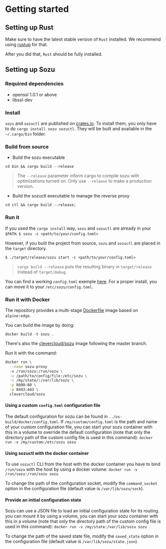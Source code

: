# Getting started

## Setting up Rust

Make sure to have the latest stable version of `Rust` installed.
We recommend using [rustup][ru] for that.


After you did that, `Rust` should be fully installed.

## Setting up Sozu

### Required dependencies

* openssl 1.0.1 or above
* libssl-dev

### Install

`sozu` and `sozuctl` are published on [crates.io][cr]. To install them, you only have to do `cargo install sozu sozuctl`. They will be built and available in the `~/.cargo/bin` folder.

### Build from source

* Build the sozu executable 

`cd bin && cargo build --release` 

> The `--release` parameter inform cargo to compile sozu with optimizations turned on.
> Only use `--release` to make a production version.

* Build the sozuctl executable to manage the reverse proxy

`cd ctl && cargo build --release;`

### Run it

If you used the `cargo install` way, `sozu` and `sozuctl` are already in your `$PATH`.
`$ sozu -c <path/to/your/config.toml>`

However, if you built the project from source, `sozu` and `sozuctl` are placed in the `target` directory.

`$ ./target/release/sozu start -c <path/to/your/config.toml>`

> `cargo build --release` puts the resulting binary in `target/release` instead of `target/debug`.

You can find a working `config.toml` exemple [here][cfg]. For a proper install, you can move it to your `/etc/sozu/config.toml`.


### Run it with Docker

The repository provides a multi-stage [Dockerfile][df] image based on `alpine:edge`.

You can build the image by doing:

`docker build -t sozu .`

There's also the [clevercloud/sozu](https://hub.docker.com/r/clevercloud/sozu/) image
following the master branch.

Run it with the command:

```bash
docker run \
  --name sozu-proxy
  -v /run/sozu:/run/sozu \
  -v /path/to/config/file:/etc/sozu \
  -v /my/state/:/var/lib/sozu \
  -p 8080:80 \
  -p 8443:443 \
  clevercloud/sozu
```

#### Using a custom `config.toml` configuration file

The default configuration for sozu can be found in `../os-build/docker/config.toml`.
If `/my/custom/config.toml` is the path and name of your custom configuration file, you can start your sozu container with this in a volume to override the default configuration (note that only the directory path of the custom config file is used in this command):
`docker run -v /my/custom:/etc/sozu sozu`

#### Using sozuctl with the docker container

To use `sozuctl` CLI from the host with the docker container you have to bind `/run/sozu` with the host by using a docker volume:
`docker run -v /run/sozu:/run/sozu sozu`

To change the path of the configuration socket, modify the `command_socket` option in the configuration file (default value is `/var/lib/sozu/sock`).

#### Provide an initial configuration state
Sozu can use a JSON file to load an initial configuration state for its routing.
you can mount it by using a volume, you can start your sozu container with this in a volume (note that only the directory path of the custom config file is used in this command):
`docker run -v /my/state:/var/lib/sozu sozu`

To change the path of the saved state file, modify the `saved_state` option in the configuration file (default value is `/var/lib/sozu/state.json`).

[cr]: https://crates.io/
[cfg]: https://github.com/sozu-proxy/sozu/blob/master/bin/config.toml
[ru]: https://rustup.rs
[tr]: https://github.com/sozu-proxy/sozu/blob/master/.travis.yml
[df]: https://github.com/sozu-proxy/sozu/blob/master/Dockerfile
